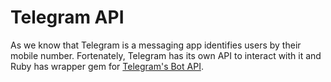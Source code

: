 # Telegram API

As we know that Telegram is a messaging app identifies users by their mobile number. Fortenately, Telegram has its own API to interact with it and Ruby has wrapper gem for [Telegram's Bot API](https://core.telegram.org/bots/api).
